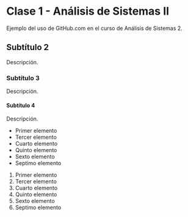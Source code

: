 ﻿# Clase 1 - Análisis de Sistemas II

Ejemplo del uso de GitHub.com en el curso de Análisis de Sistemas 2. 

## Subtítulo 2

Descripción. 

### Subtítulo 3

Descripción.

#### Subtítulo 4

Descripción.

- Primer elemento
- Tercer elemento
- Cuarto elemento
- Quinto elemento
- Sexto elemento
- Septimo elemento

1. Primer elemento
3. Tercer elemento
4. Cuarto elemento
5. Quinto elemento
6. Sexto elemento
7. Septimo elemento
